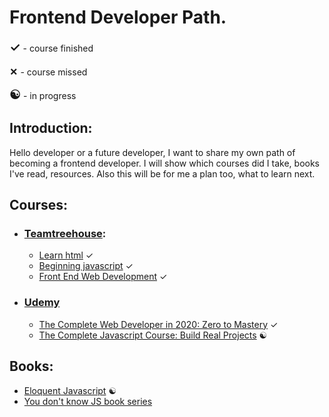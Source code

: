 # Frontend Developer Path.

<span style="font-size: 20px; font-weight:600;">✓</span> - course finished

<span style="font-size: 20px; font-weight:600;">×</span> - course missed

<span style="font-size: 20px; font-weight:600;">☯</span> - in progress


## Introduction:
  Hello developer or a future developer, I want to share my own path of becoming a frontend developer.
  I will show which courses did I take, books I've read, resources.
  Also this will be for me a plan too, what to learn next.

## Courses:
  * ### [Teamtreehouse](https://teamtreehouse.com):
    * [Learn html](https://teamtreehouse.com/tracks/learn-html-2) ✓
    * [Beginning javascript](https://teamtreehouse.com/tracks/beginning-javascript) ✓
    * [Front End Web Development](https://teamtreehouse.com/tracks/front-end-web-development) ✓
  * ### [Udemy](https://www.udemy.com/)
      * [The Complete Web Developer in 2020: Zero to Mastery](https://www.udemy.com/course/the-complete-web-developer-zero-to-mastery/) ✓
      * [The Complete Javascript Course: Build Real Projects](https://www.udemy.com/course/the-complete-javascript-course) ☯

## Books:
  * [Eloquent Javascript](https://eloquentjavascript.net/) ☯
  * [You don't know JS book series](https://github.com/getify/You-Dont-Know-JS)
